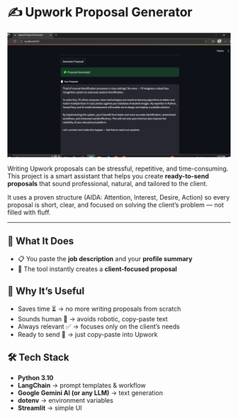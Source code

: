 # ✍️ Upwork Proposal Generator

![App Screenshot](screenshot.PNG)

Writing Upwork proposals can be stressful, repetitive, and time-consuming.  
This project is a smart assistant that helps you create **ready-to-send proposals** that sound professional, natural, and tailored to the client.  

It uses a proven structure (AIDA: Attention, Interest, Desire, Action) so every proposal is short, clear, and focused on solving the client’s problem — not filled with fluff.


---

## 🌟 What It Does
- 📋 You paste the **job description** and your **profile summary**  
- 🤖 The tool instantly creates a **client-focused proposal**  

## 🎯 Why It’s Useful
- Saves time ⏳ → no more writing proposals from scratch  
- Sounds human 👤 → avoids robotic, copy-paste text  
- Always relevant ✅ → focuses only on the client’s needs  
- Ready to send 💌 → just copy-paste into Upwork  

## 🛠️ Tech Stack
- **Python 3.10**
- **LangChain** → prompt templates & workflow  
- **Google Gemini AI (or any LLM)** → text generation  
- **dotenv** → environment variables  
- **Streamlit** → simple UI 